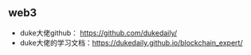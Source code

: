 ## web3

- duke大佬github： https://github.com/dukedaily/
- duke大佬的学习文档：https://dukedaily.github.io/blockchain_expert/